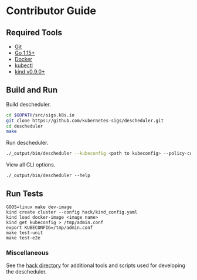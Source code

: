 # Contributor Guide

## Required Tools

- [Git](https://git-scm.com/downloads)
- [Go 1.15+](https://golang.org/dl/)
- [Docker](https://docs.docker.com/install/)
- [kubectl](https://kubernetes.io/docs/tasks/tools/install-kubectl)
- [kind v0.9.0+](https://kind.sigs.k8s.io/)

## Build and Run

Build descheduler.
```sh
cd $GOPATH/src/sigs.k8s.io
git clone https://github.com/kubernetes-sigs/descheduler.git
cd descheduler
make
```

Run descheduler.
```sh
./_output/bin/descheduler --kubeconfig <path to kubeconfig> --policy-config-file <path-to-policy-file> --v 1
```

View all CLI options.
```
./_output/bin/descheduler --help
```

## Run Tests
```
GOOS=linux make dev-image
kind create cluster --config hack/kind_config.yaml
kind load docker-image <image name>
kind get kubeconfig > /tmp/admin.conf
export KUBECONFIG=/tmp/admin.conf
make test-unit
make test-e2e
```

### Miscellaneous
See the [hack directory](https://github.com/kubernetes-sigs/descheduler/tree/master/hack) for additional tools and scripts used for developing the descheduler.
